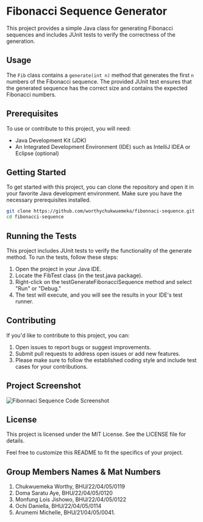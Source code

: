 # Fibonacci Sequence Generator

This project provides a simple Java class for generating Fibonacci sequences and includes JUnit tests to verify the correctness of the generation.

## Usage

The `Fib` class contains a `generate(int n)` method that generates the first `n` numbers of the Fibonacci sequence. The provided JUnit test ensures that the generated sequence has the correct size and contains the expected Fibonacci numbers.

## Prerequisites

To use or contribute to this project, you will need:

- Java Development Kit (JDK)
- An Integrated Development Environment (IDE) such as IntelliJ IDEA or Eclipse (optional)

## Getting Started

To get started with this project, you can clone the repository and open it in your favorite Java development environment. Make sure you have the necessary prerequisites installed.

```bash
git clone https://github.com/worthychukwuemeka/fibonnaci-sequence.git
cd fibonacci-sequence
```

## Running the Tests
This project includes JUnit tests to verify the functionality of the generate method. To run the tests, follow these steps:

1. Open the project in your Java IDE.
2. Locate the FibTest class (in the test.java package).
3. Right-click on the testGenerateFibonacciSequence method and select "Run" or "Debug."
4. The test will execute, and you will see the results in your IDE's test runner.

## Contributing
If you'd like to contribute to this project, you can:

1. Open issues to report bugs or suggest improvements.
2. Submit pull requests to address open issues or add new features.
3. Please make sure to follow the established coding style and include test cases for your contributions.

## Project Screenshot
![Fibonnaci Sequence Code Screenshot](https://drive.google.com/file/d/16FbgvfpvgQMfcvOo-I2wQQ6LdtyJSeU9/view?usp=drivesdk)

## License
This project is licensed under the MIT License. See the LICENSE file for details.

Feel free to customize this README to fit the specifics of your project.

## Group Members Names & Mat Numbers
1. Chukwuemeka Worthy, BHU/22/04/05/0119
2. Doma Saratu Aye, BHU/22/04/05/0120
3. Monfung Lois Jishowo, BHU/22/04/05/0122
4. Ochi Daniella, BHU/22/04/05/0114
5. Arumemi Michelle, BHU/21/04/05/0041.
